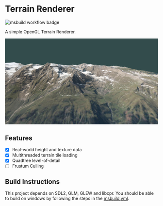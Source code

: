 # Terrain Renderer

![msbuild workflow badge](https://github.com/gue-ni/TerrainRenderer/actions/workflows/msbuild.yml/badge.svg)

A simple OpenGL Terrain Renderer.

![](assets/Image_2024-01-22_23-24-21.png)

## Features

- [x] Real-world height and texture data
- [x] Multithreaded terrain tile loading
- [X] Quadtree level-of-detail
- [ ] Frustum Culling

## Build Instructions

This project depends on SDL2, GLM, GLEW and libcpr. You should be able to build on
windows by following the steps in the [msbuild.yml](./.github/workflows/msbuild.yml).

